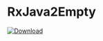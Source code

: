 # RxJava2Empty

[ ![Download](https://api.bintray.com/packages/nickunuchek/maven/rxjava2-empty/images/download.svg) ](https://bintray.com/nickunuchek/maven/rxjava2-empty/_latestVersion)

